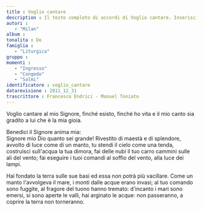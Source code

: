 ```yaml
--- 
title : Voglio cantare
description : Il testo completo di accordi di Voglio cantare. Inseriscila nel tuo canzoniere!
autori : 
   - "Milan"
album : 
tonalita : Do
famiglia : 
   - "Liturgica"
gruppo : 
momenti : 
   - "Ingresso"
   - "Congedo"
   - "Salmi"
identificatore : voglio_cantare
datarevisione : 2011_12_31
trascrittore : Francesco Endrici - Manuel Toniato
--- 
```




Voglio cantare al mio Signore, 
finché esisto, finché ho vita
e il mio canto sia gradito a lui 
 che è la mia gioia. 


Benedici il Signore anima mia:   
Signore mio Dio quanto sei grande!
Rivestito di maestà e di splendore,   
avvolto di luce come di un manto,
tu stendi il cielo come una tenda,
costruisci sull'acqua la tua dimora,
fai delle nubi il tuo carro 
cammini sulle ali del vento;
fai eseguire i tuoi comandi
al soffio del vento, alla luce dei lampi.


Hai fondato la terra sulle sue basi
ed essa non potrà più vacillare.
Come un manto l'avvolgeva il mare,
i monti dalle acque erano invasi;
al tuo comando sono fuggite,
al fragore del tuono hanno tremato:
d'incanto i mari sono emersi,
si sono aperte le valli,
hai arginato le acque:
non passeranno,
a coprire la terra non torneranno.


